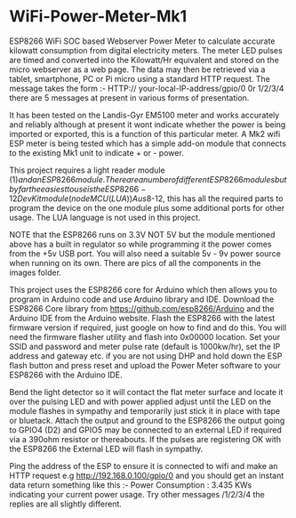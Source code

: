 # WiFi-Power-Meter-Mk1
ESP8266 WiFi SOC based Webserver Power Meter to calculate accurate kilowatt consumption from digital electricity meters. The meter LED pulses are timed and converted into the Kilowatt/Hr equivalent and stored on the micro webserver as a web page. The data may then be retrieved via a tablet, smartphone, PC or Pi micro using a standard HTTP request. The message takes the form :-
  HTTP:// your-local-IP-address/gpio/0 0r 1/2/3/4 there are 5 messages at present in various forms of presentation.
  
It has been tested on the Landis-Gyr EM5100 meter and works accurately and reliably although at present it wont indicate whether the power is being imported or exported, this is a function of this particular meter. A Mk2 wifi ESP meter is being tested which has a simple add-on module that connects to the existing Mk1 unit to indicate + or - power.

This project requires a light reader module ($1) and an ESP8266 module. There are a number of different ESP8266 modules but by far the easiest to use is the ESP8266-12 Dev Kit module (nodeMCU (LUA)) Aus$8-12, this has all the required parts to program the device on the one module plus some additional ports for other usage. The LUA language is not used in this project.

NOTE that the ESP8266 runs on 3.3V NOT 5V but the module mentioned above has a built in regulator so while programming it the power comes from the +5v USB port. You will also need a suitable 5v - 9v power source when running on its own. There are pics of all the components in the images folder.

This project uses the ESP8266 core for Arduino which then allows you to program in Arduino code and use Arduino library and IDE. Download the ESP8266 Core library from https://github.com/esp8266/Arduino and the Arduino IDE from the Arduino website. Flash the ESP8266 with the latest firmware version if required, just google on how to find and do this. You will need the firmware flasher utility and flash into 0x00000 location. 
Set your SSID and password and meter pulse rate (default is 1000kw/hr), set the IP address and gateway etc. if you are not using DHP and hold down the ESP flash button and press reset and upload the Power Meter software to your ESP8266 with the Arduino IDE.

Bend the light detector so it will contact the flat meter surface and locate it over the pulsing LED and with power applied adjust until the LED on the module flashes in sympathy and temporarily just stick it in place with tape or bluetack. Attach the output and ground to the ESP8266 the output going to GPIO4 (D2) and GPIO5 may be connected to an external LED if required via a 390ohm resistor or thereabouts. If the pulses are registering OK with the ESP8266 the External LED will flash in sympathy.

Ping the address of the ESP to ensure it is connected to wifi and make an HTTP request e.g http://192.168.0.100/gpio/0 and you should get an instant data return something like this :- Power Consumption : 3.435 KWs indicating your current power usage. Try other messages /1/2/3/4 the replies are all slightly different.
